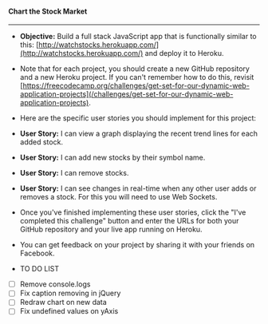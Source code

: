 #### Chart the Stock Market

* * *

*   **Objective:** Build a full stack JavaScript app that is functionally similar to this: [http://watchstocks.herokuapp.com/](http://watchstocks.herokuapp.com/) and deploy it to Heroku.

*   Note that for each project, you should create a new GitHub repository and a new Heroku project. If you can't remember how to do this, revisit [https://freecodecamp.org/challenges/get-set-for-our-dynamic-web-application-projects](/challenges/get-set-for-our-dynamic-web-application-projects).

*   Here are the specific user stories you should implement for this project:

*   **User Story:** I can view a graph displaying the recent trend lines for each added stock.

*   **User Story:** I can add new stocks by their symbol name.

*   **User Story:** I can remove stocks.

*   **User Story:** I can see changes in real-time when any other user adds or removes a stock. For this you will need to use Web Sockets.

*   Once you've finished implementing these user stories, click the "I've completed this challenge" button and enter the URLs for both your GitHub repository and your live app running on Heroku.

*   You can get feedback on your project by sharing it with your friends on Facebook.

* TO DO LIST
- [ ] Remove console.logs
- [ ] Fix caption removing in jQuery
- [ ] Redraw chart on new data
- [ ] Fix undefined values on yAxis 